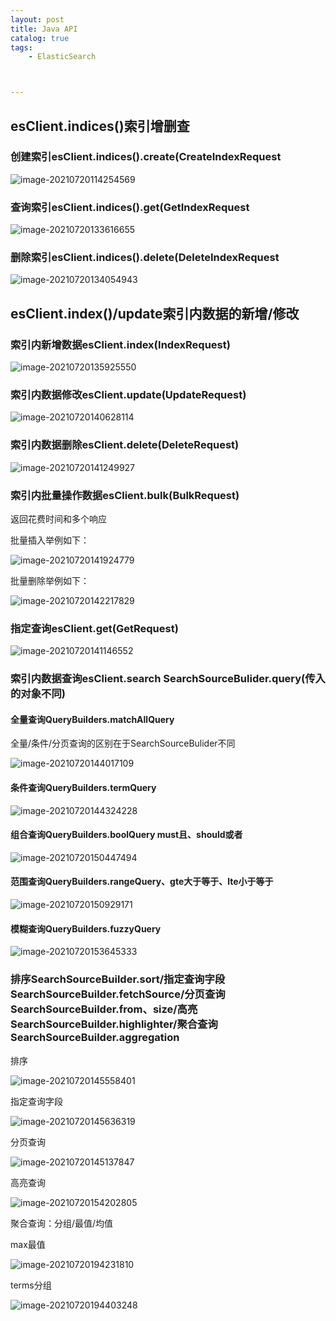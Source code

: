 ```yaml
---
layout: post
title: Java API
catalog: true
tags:
    - ElasticSearch



---
```




## esClient.indices()索引增删查

### 创建索引esClient.indices().create(CreateIndexRequest

![image-20210720114254569](https://gitee.com/chrisxyq/picgo/raw/master/https://gitee.com/chrisxyq/image-20210720114254569.png)

### 查询索引esClient.indices().get(GetIndexRequest

![image-20210720133616655](https://gitee.com/chrisxyq/picgo/raw/master/https://gitee.com/chrisxyq/image-20210720133616655.png)

### 删除索引esClient.indices().delete(DeleteIndexRequest

![image-20210720134054943](https://gitee.com/chrisxyq/picgo/raw/master/https://gitee.com/chrisxyq/image-20210720134054943.png)

## esClient.index()/update索引内数据的新增/修改

### 索引内新增数据esClient.index(IndexRequest)

![image-20210720135925550](https://gitee.com/chrisxyq/picgo/raw/master/https://gitee.com/chrisxyq/image-20210720135925550.png)



### 索引内数据修改esClient.update(UpdateRequest)

![image-20210720140628114](https://gitee.com/chrisxyq/picgo/raw/master/https://gitee.com/chrisxyq/image-20210720140628114.png)



### 索引内数据删除esClient.delete(DeleteRequest)

![image-20210720141249927](https://gitee.com/chrisxyq/picgo/raw/master/https://gitee.com/chrisxyq/image-20210720141249927.png)

### 索引内批量操作数据esClient.bulk(BulkRequest)

返回花费时间和多个响应

批量插入举例如下：

![image-20210720141924779](https://gitee.com/chrisxyq/picgo/raw/master/https://gitee.com/chrisxyq/image-20210720141924779.png)

批量删除举例如下：

![image-20210720142217829](https://gitee.com/chrisxyq/picgo/raw/master/https://gitee.com/chrisxyq/image-20210720142217829.png)

### 指定查询esClient.get(GetRequest)

![image-20210720141146552](https://gitee.com/chrisxyq/picgo/raw/master/https://gitee.com/chrisxyq/image-20210720141146552.png)

### 索引内数据查询esClient.search SearchSourceBulider.query(传入的对象不同)

#### 全量查询QueryBuilders.matchAllQuery

全量/条件/分页查询的区别在于SearchSourceBulider不同

![image-20210720144017109](https://gitee.com/chrisxyq/picgo/raw/master/https://gitee.com/chrisxyq/image-20210720144017109.png)

#### 条件查询QueryBuilders.termQuery

![image-20210720144324228](https://gitee.com/chrisxyq/picgo/raw/master/https://gitee.com/chrisxyq/image-20210720144324228.png)





#### 组合查询QueryBuilders.boolQuery must且、should或者

![image-20210720150447494](https://gitee.com/chrisxyq/picgo/raw/master/https://gitee.com/chrisxyq/image-20210720150447494.png)

#### 范围查询QueryBuilders.rangeQuery、gte大于等于、lte小于等于

![image-20210720150929171](https://gitee.com/chrisxyq/picgo/raw/master/https://gitee.com/chrisxyq/image-20210720150929171.png)

#### 模糊查询QueryBuilders.fuzzyQuery

![image-20210720153645333](https://gitee.com/chrisxyq/picgo/raw/master/https://gitee.com/chrisxyq/image-20210720153645333.png)



### 排序SearchSourceBuilder.sort/指定查询字段SearchSourceBuilder.fetchSource/分页查询SearchSourceBuilder.from、size/高亮SearchSourceBuilder.highlighter/聚合查询SearchSourceBuilder.aggregation

排序

![image-20210720145558401](https://gitee.com/chrisxyq/picgo/raw/master/https://gitee.com/chrisxyq/image-20210720145558401.png)

指定查询字段

![image-20210720145636319](https://gitee.com/chrisxyq/picgo/raw/master/https://gitee.com/chrisxyq/image-20210720145636319.png)

分页查询

![image-20210720145137847](https://gitee.com/chrisxyq/picgo/raw/master/https://gitee.com/chrisxyq/image-20210720145137847.png)

高亮查询

![image-20210720154202805](https://gitee.com/chrisxyq/picgo/raw/master/https://gitee.com/chrisxyq/image-20210720154202805.png)

聚合查询：分组/最值/均值

max最值

![image-20210720194231810](https://gitee.com/chrisxyq/picgo/raw/master/https://gitee.com/chrisxyq/image-20210720194231810.png)

terms分组

![image-20210720194403248](https://gitee.com/chrisxyq/picgo/raw/master/https://gitee.com/chrisxyq/image-20210720194403248.png)

